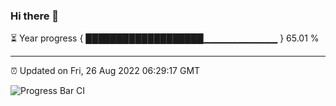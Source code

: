 ### Hi there 👋

⏳ Year progress { ███████████████████▁▁▁▁▁▁▁▁▁▁▁ } 65.01 %

---

⏰ Updated on Fri, 26 Aug 2022 06:29:17 GMT

![Progress Bar CI](https://github.com/Shyam-Makwana/GitHub-Actions-Demo/workflows/Progress%20Bar%20CI/badge.svg)
